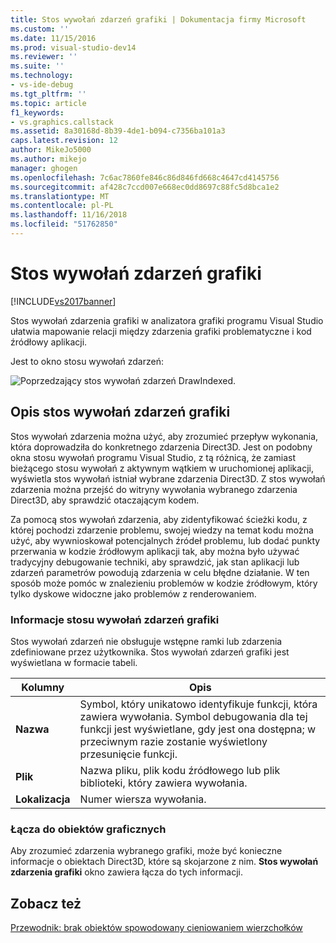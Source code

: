```yaml
---
title: Stos wywołań zdarzeń grafiki | Dokumentacja firmy Microsoft
ms.custom: ''
ms.date: 11/15/2016
ms.prod: visual-studio-dev14
ms.reviewer: ''
ms.suite: ''
ms.technology:
- vs-ide-debug
ms.tgt_pltfrm: ''
ms.topic: article
f1_keywords:
- vs.graphics.callstack
ms.assetid: 8a30168d-8b39-4de1-b094-c7356ba101a3
caps.latest.revision: 12
author: MikeJo5000
ms.author: mikejo
manager: ghogen
ms.openlocfilehash: 7c6ac7860fe846c86d846fd668c4647cd4145756
ms.sourcegitcommit: af428c7ccd007e668ec0dd8697c88fc5d8bca1e2
ms.translationtype: MT
ms.contentlocale: pl-PL
ms.lasthandoff: 11/16/2018
ms.locfileid: "51762850"
---
```

# <a name="graphics-event-call-stack"></a>Stos wywołań zdarzeń grafiki
[!INCLUDE[vs2017banner](../includes/vs2017banner.md)]

Stos wywołań zdarzenia grafiki w analizatora grafiki programu Visual Studio ułatwia mapowanie relacji między zdarzenia grafiki problematyczne i kod źródłowy aplikacji.  
  
 Jest to okno stosu wywołań zdarzeń:  
  
 ![Poprzedzający stos wywołań zdarzeń DrawIndexed. ](../debugger/media/gfx-diag-demo-graphics-event-call-stack-orientation.png "gfx_diag_demo_graphics_event_call_stack_orientation")  
  
## <a name="understanding-the-graphics-event-call-stack"></a>Opis stos wywołań zdarzeń grafiki  
 Stos wywołań zdarzenia można użyć, aby zrozumieć przepływ wykonania, która doprowadziła do konkretnego zdarzenia Direct3D. Jest on podobny okna stosu wywołań programu Visual Studio, z tą różnicą, że zamiast bieżącego stosu wywołań z aktywnym wątkiem w uruchomionej aplikacji, wyświetla stos wywołań istniał wybrane zdarzenia Direct3D. Z stos wywołań zdarzenia można przejść do witryny wywołania wybranego zdarzenia Direct3D, aby sprawdzić otaczającym kodem.  
  
 Za pomocą stos wywołań zdarzenia, aby zidentyfikować ścieżki kodu, z której pochodzi zdarzenie problemu, swojej wiedzy na temat kodu można użyć, aby wywnioskował potencjalnych źródeł problemu, lub dodać punkty przerwania w kodzie źródłowym aplikacji tak, aby można było używać tradycyjny debugowanie techniki, aby sprawdzić, jak stan aplikacji lub zdarzeń parametrów powodują zdarzenia w celu błędne działanie. W ten sposób może pomóc w znalezieniu problemów w kodzie źródłowym, który tylko dyskowe widoczne jako problemów z renderowaniem.  
  
### <a name="graphics-event-call-stack-information"></a>Informacje stosu wywołań zdarzeń grafiki  
 Stos wywołań zdarzeń nie obsługuje wstępne ramki lub zdarzenia zdefiniowane przez użytkownika. Stos wywołań zdarzeń grafiki jest wyświetlana w formacie tabeli.  
  
|Kolumny|Opis|  
|------------|-----------------|  
|**Nazwa**|Symbol, który unikatowo identyfikuje funkcji, która zawiera wywołania. Symbol debugowania dla tej funkcji jest wyświetlane, gdy jest ona dostępna; w przeciwnym razie zostanie wyświetlony przesunięcie funkcji.|  
|**Plik**|Nazwa pliku, plik kodu źródłowego lub plik biblioteki, który zawiera wywołania.|  
|**Lokalizacja**|Numer wiersza wywołania.|  
  
### <a name="links-to-graphics-objects"></a>Łącza do obiektów graficznych  
 Aby zrozumieć zdarzenia wybranego grafiki, może być konieczne informacje o obiektach Direct3D, które są skojarzone z nim. **Stos wywołań zdarzenia grafiki** okno zawiera łącza do tych informacji.  
  
## <a name="see-also"></a>Zobacz też  
 [Przewodnik: brak obiektów spowodowany cieniowaniem wierzchołków](../debugger/walkthrough-missing-objects-due-to-vertex-shading.md)



